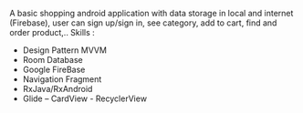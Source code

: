 A basic shopping android application with data storage in local and internet (Firebase), user can sign up/sign in, see category, add to cart, find and order product,..
Skills :
- Design Pattern MVVM
- Room Database
- Google FireBase
- Navigation Fragment
- RxJava/RxAndroid
- Glide – CardView - RecyclerView
